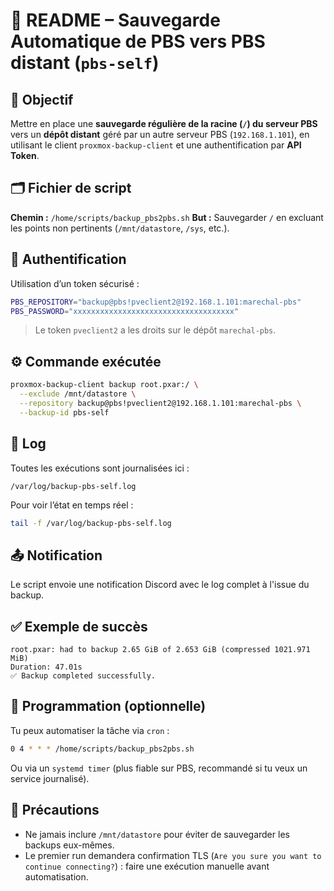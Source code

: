 # 📄 README – Sauvegarde Automatique de PBS vers PBS distant (`pbs-self`)

## 🎯 Objectif

Mettre en place une **sauvegarde régulière de la racine (`/`) du serveur PBS** vers un **dépôt distant** géré par un autre serveur PBS (`192.168.1.101`), en utilisant le client `proxmox-backup-client` et une authentification par **API Token**.

## 🗂️ Fichier de script

**Chemin :** `/home/scripts/backup_pbs2pbs.sh`
**But :** Sauvegarder `/` en excluant les points non pertinents (`/mnt/datastore`, `/sys`, etc.).

## 🔐 Authentification

Utilisation d’un token sécurisé :

```bash
PBS_REPOSITORY="backup@pbs!pveclient2@192.168.1.101:marechal-pbs"
PBS_PASSWORD="xxxxxxxxxxxxxxxxxxxxxxxxxxxxxxxxxxxx"
```

> Le token `pveclient2` a les droits sur le dépôt `marechal-pbs`.

## ⚙️ Commande exécutée

```bash
proxmox-backup-client backup root.pxar:/ \
  --exclude /mnt/datastore \
  --repository backup@pbs!pveclient2@192.168.1.101:marechal-pbs \
  --backup-id pbs-self
```

## 📝 Log

Toutes les exécutions sont journalisées ici :

```
/var/log/backup-pbs-self.log
```

Pour voir l’état en temps réel :

```bash
tail -f /var/log/backup-pbs-self.log
```

## 📤 Notification

Le script envoie une notification Discord avec le log complet à l'issue du backup.

## ✅ Exemple de succès

```
root.pxar: had to backup 2.65 GiB of 2.653 GiB (compressed 1021.971 MiB)
Duration: 47.01s
✅ Backup completed successfully.
```

## 🔁 Programmation (optionnelle)

Tu peux automatiser la tâche via `cron` :

```bash
0 4 * * * /home/scripts/backup_pbs2pbs.sh
```

Ou via un `systemd timer` (plus fiable sur PBS, recommandé si tu veux un service journalisé).

## 🛑 Précautions

- Ne jamais inclure `/mnt/datastore` pour éviter de sauvegarder les backups eux-mêmes.
- Le premier run demandera confirmation TLS (`Are you sure you want to continue connecting?`) : faire une exécution manuelle avant automatisation.
